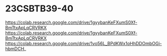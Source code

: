 # 23CSBTB39-40
https://colab.research.google.com/drive/1gyybanKeFXumS0Xf-BmTtxApLqCRVRKX
https://colab.research.google.com/drive/1gyybanKeFXumS0Xf-BmTtxApLqCRVRKX
https://colab.research.google.com/drive/1vo56L_BPdKWx1oHhDDOmbOGi-hbmDCH_
